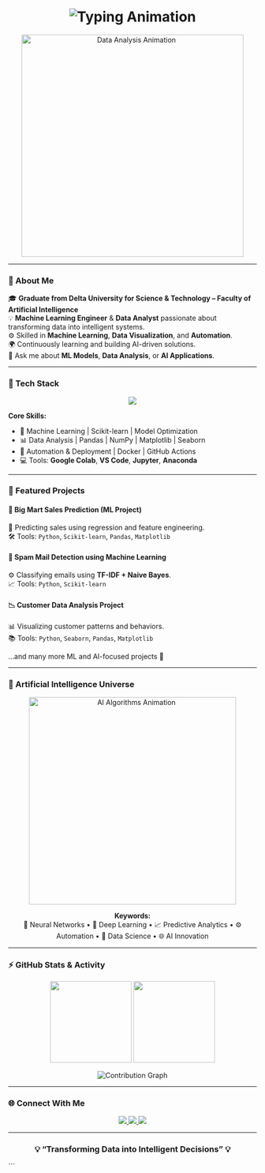 <h1 align="center">
  <img src="https://readme-typing-svg.herokuapp.com?font=Orbitron&size=30&duration=3000&pause=1000&color=00FFFF&center=true&vCenter=true&width=600&lines=👋+Hi,+I'm+Abdallah+Elshahawy!;🤖+Machine+Learning+Engineer;📊+Data+Analyst+%26+AI+Developer;🚀+Turning+Data+Into+Intelligence!" alt="Typing Animation">
</h1>

<p align="center">
  <img src="https://cdn.dribbble.com/users/2054184/screenshots/6019682/data_analysis.gif" width="450" alt="Data Analysis Animation">
</p>

---

### 🧠 About Me  
🎓 **Graduate from Delta University for Science & Technology – Faculty of Artificial Intelligence**  
💡 **Machine Learning Engineer** & **Data Analyst** passionate about transforming data into intelligent systems.  
⚙️ Skilled in **Machine Learning**, **Data Visualization**, and **Automation**.  
🌍 Continuously learning and building AI-driven solutions.  
💬 Ask me about **ML Models**, **Data Analysis**, or **AI Applications**.

---

### 🧰 Tech Stack
<p align="center">
  <img src="https://skillicons.dev/icons?i=python,docker,github,vscode,jupyter,anaconda,git,linux" />
</p>

**Core Skills:**  
- 🤖 Machine Learning | Scikit-learn | Model Optimization  
- 📊 Data Analysis | Pandas | NumPy | Matplotlib | Seaborn  
- 🧱 Automation & Deployment | Docker | GitHub Actions  
- 💻 Tools: **Google Colab**, **VS Code**, **Jupyter**, **Anaconda**

---

### 🚀 Featured Projects  
#### 🏪 **Big Mart Sales Prediction (ML Project)**  
🧠 Predicting sales using regression and feature engineering.  
🛠 Tools: `Python`, `Scikit-learn`, `Pandas`, `Matplotlib`

#### 📧 **Spam Mail Detection using Machine Learning**  
⚙️ Classifying emails using **TF-IDF + Naive Bayes**.  
📈 Tools: `Python`, `Scikit-learn`

#### 📉 **Customer Data Analysis Project**  
📊 Visualizing customer patterns and behaviors.  
📚 Tools: `Python`, `Seaborn`, `Pandas`, `Matplotlib`

…and many more ML and AI-focused projects 🚀  

---

### 🧬 Artificial Intelligence Universe
<p align="center">
  <img src="https://cdn.dribbble.com/users/720825/screenshots/4004116/ai.gif" width="420" alt="AI Algorithms Animation">
</p>

<p align="center">
  <b>Keywords:</b><br>
  🧠 Neural Networks • 🤖 Deep Learning • 📈 Predictive Analytics • ⚙️ Automation • 🧩 Data Science • 🌐 AI Innovation
</p>

---

### ⚡ GitHub Stats & Activity
<p align="center">
  <img src="https://github-readme-stats.vercel.app/api?username=abdallahelshahawy&show_icons=true&theme=tokyonight" height="165"/>
  <img src="https://github-readme-streak-stats.herokuapp.com/?user=abdallahelshahawy&theme=tokyonight" height="165"/>
</p>

<p align="center">
  <img src="https://github-readme-activity-graph.vercel.app/graph?username=abdallahelshahawy&bg_color=0D1117&color=00FFFF&line=00FFFF&point=FFFFFF&area=true" alt="Contribution Graph">
</p>

---

### 🌐 Connect With Me  
<p align="center">
  <a href="https://www.linkedin.com/in/abdallahelshahawey" target="_blank">
    <img src="https://img.shields.io/badge/-LinkedIn-0A66C2?style=for-the-badge&logo=linkedin&logoColor=white" />
  </a>
  <a href="mailto:eng.abdallahelshahawy@gmail.com">
    <img src="https://img.shields.io/badge/-Email-D14836?style=for-the-badge&logo=gmail&logoColor=white" />
  </a>
  <a href="https://github.com/abdallahelshahawy" target="_blank">
    <img src="https://img.shields.io/badge/-GitHub-171515?style=for-the-badge&logo=github&logoColor=white" />
  </a>
</p>

---

<h3 align="center">💡 “Transforming Data into Intelligent Decisions” 💡</h3>
```
